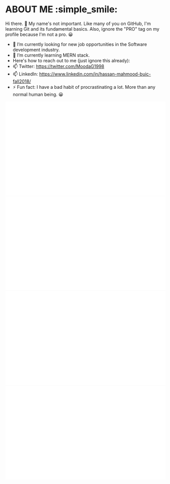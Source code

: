 # ABOUT ME :simple_smile:
Hi there. 👋 My name's not important. Like many of you on GitHub, I'm learning Git and its fundamental basics. Also, ignore the "PRO" tag on my profile because I'm not a pro. :grinning:


- 🔭 I’m currently looking for new job opportunities in the Software development industry.
- 🌱 I’m currently learning MERN stack.
- Here's how to reach out to me (just ignore this already): 
- 📫 Twitter: https://twitter.com/MoodaG1998 
- 📫 LinkedIn: https://www.linkedin.com/in/hassan-mahmood-buic-fall2018/
- ⚡ Fun fact: I have a bad habit of procrastinating a lot. More than any normal human being. :grinning:


![](https://raw.githubusercontent.com/hmnk-1967/github-stats/master/generated/overview.svg#gh-dark-mode-only)
![](https://raw.githubusercontent.com/hmnk-1967/github-stats/master/generated/overview.svg#gh-light-mode-only)
![](https://raw.githubusercontent.com/hmnk-1967/github-stats/master/generated/languages.svg#gh-dark-mode-only)
![](https://raw.githubusercontent.com/hmnk-1967/github-stats/master/generated/languages.svg#gh-light-mode-only)
